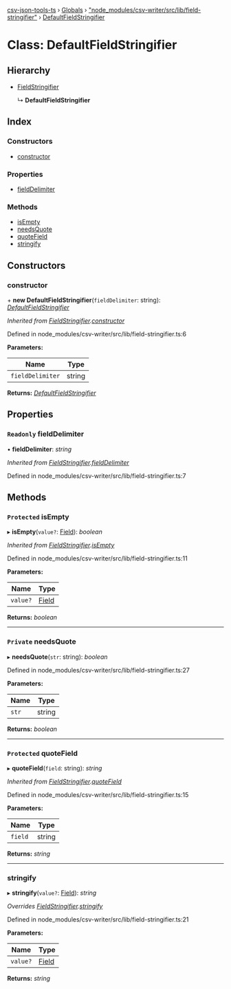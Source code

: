[csv-json-tools-ts](../README.md) › [Globals](../globals.md) › ["node_modules/csv-writer/src/lib/field-stringifier"](../modules/_node_modules_csv_writer_src_lib_field_stringifier_.md) › [DefaultFieldStringifier](_node_modules_csv_writer_src_lib_field_stringifier_.defaultfieldstringifier.md)

# Class: DefaultFieldStringifier

## Hierarchy

* [FieldStringifier](_node_modules_csv_writer_src_lib_field_stringifier_.fieldstringifier.md)

  ↳ **DefaultFieldStringifier**

## Index

### Constructors

* [constructor](_node_modules_csv_writer_src_lib_field_stringifier_.defaultfieldstringifier.md#constructor)

### Properties

* [fieldDelimiter](_node_modules_csv_writer_src_lib_field_stringifier_.defaultfieldstringifier.md#readonly-fielddelimiter)

### Methods

* [isEmpty](_node_modules_csv_writer_src_lib_field_stringifier_.defaultfieldstringifier.md#protected-isempty)
* [needsQuote](_node_modules_csv_writer_src_lib_field_stringifier_.defaultfieldstringifier.md#private-needsquote)
* [quoteField](_node_modules_csv_writer_src_lib_field_stringifier_.defaultfieldstringifier.md#protected-quotefield)
* [stringify](_node_modules_csv_writer_src_lib_field_stringifier_.defaultfieldstringifier.md#stringify)

## Constructors

###  constructor

\+ **new DefaultFieldStringifier**(`fieldDelimiter`: string): *[DefaultFieldStringifier](_node_modules_csv_writer_src_lib_field_stringifier_.defaultfieldstringifier.md)*

*Inherited from [FieldStringifier](_node_modules_csv_writer_src_lib_field_stringifier_.fieldstringifier.md).[constructor](_node_modules_csv_writer_src_lib_field_stringifier_.fieldstringifier.md#constructor)*

Defined in node_modules/csv-writer/src/lib/field-stringifier.ts:6

**Parameters:**

Name | Type |
------ | ------ |
`fieldDelimiter` | string |

**Returns:** *[DefaultFieldStringifier](_node_modules_csv_writer_src_lib_field_stringifier_.defaultfieldstringifier.md)*

## Properties

### `Readonly` fieldDelimiter

• **fieldDelimiter**: *string*

*Inherited from [FieldStringifier](_node_modules_csv_writer_src_lib_field_stringifier_.fieldstringifier.md).[fieldDelimiter](_node_modules_csv_writer_src_lib_field_stringifier_.fieldstringifier.md#readonly-fielddelimiter)*

Defined in node_modules/csv-writer/src/lib/field-stringifier.ts:7

## Methods

### `Protected` isEmpty

▸ **isEmpty**(`value?`: [Field](../modules/_node_modules_csv_writer_src_lib_record_.md#field)): *boolean*

*Inherited from [FieldStringifier](_node_modules_csv_writer_src_lib_field_stringifier_.fieldstringifier.md).[isEmpty](_node_modules_csv_writer_src_lib_field_stringifier_.fieldstringifier.md#protected-isempty)*

Defined in node_modules/csv-writer/src/lib/field-stringifier.ts:11

**Parameters:**

Name | Type |
------ | ------ |
`value?` | [Field](../modules/_node_modules_csv_writer_src_lib_record_.md#field) |

**Returns:** *boolean*

___

### `Private` needsQuote

▸ **needsQuote**(`str`: string): *boolean*

Defined in node_modules/csv-writer/src/lib/field-stringifier.ts:27

**Parameters:**

Name | Type |
------ | ------ |
`str` | string |

**Returns:** *boolean*

___

### `Protected` quoteField

▸ **quoteField**(`field`: string): *string*

*Inherited from [FieldStringifier](_node_modules_csv_writer_src_lib_field_stringifier_.fieldstringifier.md).[quoteField](_node_modules_csv_writer_src_lib_field_stringifier_.fieldstringifier.md#protected-quotefield)*

Defined in node_modules/csv-writer/src/lib/field-stringifier.ts:15

**Parameters:**

Name | Type |
------ | ------ |
`field` | string |

**Returns:** *string*

___

###  stringify

▸ **stringify**(`value?`: [Field](../modules/_node_modules_csv_writer_src_lib_record_.md#field)): *string*

*Overrides [FieldStringifier](_node_modules_csv_writer_src_lib_field_stringifier_.fieldstringifier.md).[stringify](_node_modules_csv_writer_src_lib_field_stringifier_.fieldstringifier.md#abstract-stringify)*

Defined in node_modules/csv-writer/src/lib/field-stringifier.ts:21

**Parameters:**

Name | Type |
------ | ------ |
`value?` | [Field](../modules/_node_modules_csv_writer_src_lib_record_.md#field) |

**Returns:** *string*
